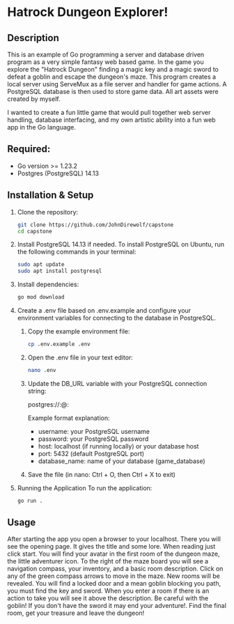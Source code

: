 # Hatrock Dungeon Explorer!

## Description
This is an example of Go programming a server and database driven program as a very simple fantasy web based game. 
In the game you explore the "Hatrock Dungeon" finding a magic key and a magic sword to defeat a goblin and escape the dungeon's maze. 
This program creates a local server using ServeMux as a file server and handler for game actions.
A PostgreSQL database is then used to store game data.
All art assets were created by myself.

I wanted to create a fun little game that would pull together web server handling, database interfacing, and my own artistic ability into a fun web app in the Go language.

## Required:
* Go version >= 1.23.2
* Postgres (PostgreSQL) 14.13

## Installation & Setup

1. Clone the repository:
   ```bash
   git clone https://github.com/JohnDirewolf/capstone
   cd capstone
   ```

2. Install PostgreSQL 14.13 if needed.
   To install PostgreSQL on Ubuntu, run the following commands in your terminal:
    ```bash
    sudo apt update
    sudo apt install postgresql
    ```

3. Install dependencies:
   ```bash
   go mod download
   ```

4. Create a .env file based on .env.example and configure your environment variables for connecting to the database in PostgreSQL.
   1. Copy the example environment file:
      ```bash
      cp .env.example .env
      ```

   2. Open the .env file in your text editor:
      ```bash
      nano .env
      ```

   3. Update the DB_URL variable with your PostgreSQL connection string:

      postgres://<username>:<password>@<host>:<port>

      Example format explanation:
      - username: your PostgreSQL username
      - password: your PostgreSQL password
      - host: localhost (if running locally) or your database host
      - port: 5432 (default PostgreSQL port)
      - database_name: name of your database (game_database)

   4. Save the file (in nano: Ctrl + O, then Ctrl + X to exit)

5. Running the Application
   To run the application:
      ```bash
      go run .
      ```

## Usage

After starting the app you open a browser to your localhost. There you will see the opening page. It gives the title and some lore. When reading just click start.
You will find your avatar in the first room of the dungeon maze, the little adventurer icon.
To the right of the maze board you will see a navigation compass, your inventory, and a basic room description.
Click on any of the green compass arrows to move in the maze. New rooms will be revealed.
You will find a locked door and a mean goblin blocking you path, you must find the key and sword.
When you enter a room if there is an action to take you will see it above the description.
Be careful with the goblin! If you don't have the sword it may end your adventure!.
Find the final room, get your treasure and leave the dungeon!
